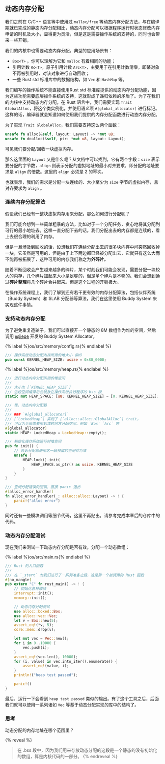 ## 动态内存分配

我们之前在 C/C++ 语言等中使用过 `malloc/free` 等动态内存分配方法，与在编译期就已完成的静态内存分配相比，动态内存分配可以根据程序运行时状态修改内存申请的时机及大小，显得更为灵活，但是这是需要操作系统的支持的，同时也会带来一些开销。

我们的内核中也需要动态内存分配。典型的应用场景有：

- `Box<T>` ，你可以理解为它和 `malloc` 有着相同的功能；
- 引用计数 `Rc<T>`，原子引用计数 `Arc<T>`，主要用于在引用计数清零，即某对象不再被引用时，对该对象进行自动回收；
- 一些 Rust std 标准库中的数据结构，如 `Vec` 和 `HashMap` 等。

我们编写的操作系统不能直接使用Rust std 标准库提供的动态内存分配功能，因为这些功能需要底层操作系统的支持，这就形成了递归依赖的矛盾了。为了在我们的内核中支持动态内存分配，在 Rust 语言中，我们需要实现 `Trait GlobalAlloc`，将这个类实例化，并使用语义项 `#[global_allocator]` 进行标记。这样的话，编译器就会知道如何使用我们提供的内存分配函数进行动态内存分配。

为了实现 `Trait GlobalAlloc`，我们需要支持这么两个函数：

```rust
unsafe fn alloc(&self, layout: Layout) -> *mut u8;
unsafe fn dealloc(&self, ptr: *mut u8, layout: Layout);
```

可见我们要分配/回收一块虚拟内存。

那么这里面的 `Layout` 又是什么呢？从文档中可以找到，它有两个字段：`size` 表示要分配的字节数，`align` 则表示分配的虚拟地址的最小对齐要求，即分配的地址要求是 `align` 的倍数。这里的 `align` 必须是 2 的幂次。

也就表示，我们的需求是分配一块连续的、大小至少为 `size` 字节的虚拟内存，且对齐要求为 `align` 。

### 连续内存分配算法

假设我们已经有一整块虚拟内存用来分配，那么如何进行分配呢？

我们可能会想到一些简单粗暴的方法，比如对于一个分配任务，贪心地将其分配到可行的最小地址去。这样一直分配下去的话，我们分配出去的内存都是连续的，看上去很合理的利用了内存。

但是一旦涉及到回收的话，设想我们在连续分配出去的很多块内存中间突然回收掉一块，它虽然是可用的，但是由于上下两边都已经被分配出去，它就只有这么大而不能再被拓展了，这种可用的内存我们称之为**外碎片**。

随着不断回收会产生越来越多的碎片，某个时刻我们可能会发现，需要分配一块较大的内存，几个碎片加起来大小是足够的，但是单个碎片是不够的。我们会想到通过**碎片整理**将几个碎片合并起来。但是这个过程的开销极大。

在操作系统课程上，我们了解到还有若干更有效的内存分配算法，包括伙伴系统（Buddy System）和 SLAB 分配器等算法，我们在这里使用 Buddy System 来实现这件事情。

### 支持动态内存分配

为了避免重复造轮子，我们可以直接开一个静态的 8M 数组作为堆的空间，然后调用 [@jiege](https://github.com/jiegec/) 开发的 Buddy System Allocator。

{% label %}os/src/memory/config.rs{% endlabel %}
```rust
/// 操作系统动态分配内存所用的堆大小（8M）
pub const KERNEL_HEAP_SIZE: usize = 0x80_0000;
```

{% label %}os/src/memory/heap.rs{% endlabel %}
```rust
/// 进行动态内存分配所用的堆空间
/// 
/// 大小为 [`KERNEL_HEAP_SIZE`]  
/// 这段空间编译后会被放在操作系统执行程序的 bss 段
static mut HEAP_SPACE: [u8; KERNEL_HEAP_SIZE] = [0; KERNEL_HEAP_SIZE];

/// 堆，动态内存分配器
/// 
/// ### `#[global_allocator]`
/// [`LockedHeap`] 实现了 [`alloc::alloc::GlobalAlloc`] trait，
/// 可以为全局需要用到堆的地方分配空间。例如 `Box` `Arc` 等
#[global_allocator]
static HEAP: LockedHeap = LockedHeap::empty();

/// 初始化操作系统运行时堆空间
pub fn init() {
    // 告诉分配器使用这一段预留的空间作为堆
    unsafe {
        HEAP.lock().init(
            HEAP_SPACE.as_ptr() as usize, KERNEL_HEAP_SIZE
        )
    }
}

/// 空间分配错误的回调，直接 panic 退出
#[alloc_error_handler]
fn alloc_error_handler(_: alloc::alloc::Layout) -> ! {
    panic!("alloc error")
}
```

同时还有一些模块调用等细节代码，这里不再贴出，请参考完成本章后的仓库中的代码。

### 动态内存分配测试

现在我们来测试一下动态内存分配是否有效，分配一个动态数组：

{% label %}os/src/main.rs{% endlabel %}
```rust
/// Rust 的入口函数
///
/// 在 `_start` 为我们进行了一系列准备之后，这是第一个被调用的 Rust 函数
#[no_mangle]
pub extern "C" fn rust_main() -> ! {
    // 初始化各种模块
    interrupt::init();
    memory::init();

    // 动态内存分配测试
    use alloc::boxed::Box;
    use alloc::vec::Vec;
    let v = Box::new(5);
    assert_eq!(*v, 5);
    core::mem::drop(v);

    let mut vec = Vec::new();
    for i in 0..10000 {
        vec.push(i);
    }
    assert_eq!(vec.len(), 10000);
    for (i, value) in vec.into_iter().enumerate() {
        assert_eq!(value, i);
    }
    println!("heap test passed");

    panic!()
}
```

最后，运行一下会看到 `heap test passed` 类似的输出。有了这个工具之后，后面我们就可以使用一系列诸如 `Vec` 等基于动态分配实现的库中的结构了。

### 思考

动态分配的内存地址在哪个范围里？

{% reveal %}
> 在 .bss 段中，因为我们用来存放动态分配的这段是一个静态的没有初始化的数组，算是内核代码的一部分。
{% endreveal %}

